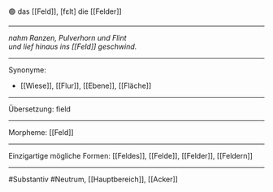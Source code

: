 🟢 das [[Feld]], [fɛlt]
die [[Felder]]

---
*nahm Ranzen, Pulverhorn und Flint*  
*und lief hinaus ins [[Feld]] geschwind.*

---
Synonyme:
- [[Wiese]], [[Flur]], [[Ebene]], [[Fläche]]

---
Übersetzung: field

---
Morpheme:
[[Feld]]

---
Einzigartige mögliche Formen: [[Feldes]], [[Felde]], [[Felder]], [[Feldern]]

---
#Substantiv #Neutrum, [[Hauptbereich]], [[Acker]]